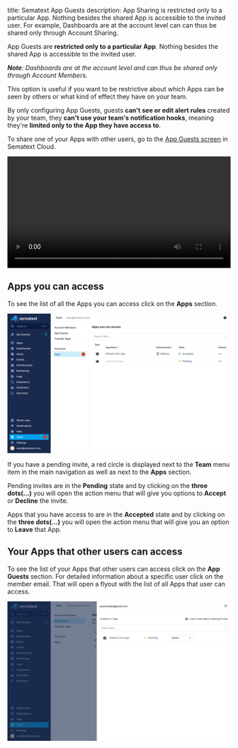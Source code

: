 title: Sematext App Guests
description: App Sharing is restricted only to a particular App. Nothing besides the shared App is accessible to the invited user. For example, Dashboards are at the account level can can thus be shared only through Account Sharing.

App Guests are **restricted only to a particular App**. Nothing besides the 
shared App is accessible to the invited user. 

*__Note__: Dashboards are at the account level and can thus be shared only through Account Members.*

This option is useful if you want to be restrictive about which Apps can be 
seen by others or what kind of effect they have on your team. 

By only configuring App Guests, guests **can't see or edit alert rules** created 
by your team, they **can't use your team's notification hooks**, meaning they're 
**limited only to the App they have access to**.

To share one of your Apps with other users, go to the 
[App Guests screen](https://apps.sematext.com/ui/team/app-guests) in Sematext Cloud.

<video style="display:block; width:100%; height:auto;" controls autoplay loop>
  <source src="https://cdn.sematext.com/videos/app-guests.mp4" type="video/mp4" />
</video>

## Apps you can access

To see the list of all the Apps you can access click on the **Apps** section. 

![Apps You Can Access](../images/team/apps_you_can_access.png)

If you have a pending invite, a red circle is displayed next to the **Team** menu item in the main navigation 
as well as next to the **Apps** section. 


Pending invites are in the **Pending** state and by clicking on the **three dots(...)** you will open the action menu that will give you options to **Accept** or **Decline** the invite.

Apps that you have access to are in the **Accepted** state and by clicking on the **three dots(...)** you will open the action menu that will give you an option to **Leave** that App.

## Your Apps that other users can access

To see the list of your Apps that other users can access click on the **App Guests** section. For detailed information about a specific user click on the member email. That will open a flyout with the list of all Apps that user can access.

![Apps Other Users Can Access](../images/team/apps_other_can_access.png)


